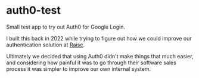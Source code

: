 # auth0-test

Small test app to try out Auth0 for Google Login.

I built this back in 2022 while trying to figure out how we could improve our authentication solution at [Raise](https://github.com/raisenational).

Ultimately we decided that using Auth0 didn't make things that much easier, and considering how painful it was to go through their software sales process it was simpler to improve our own internal system.
